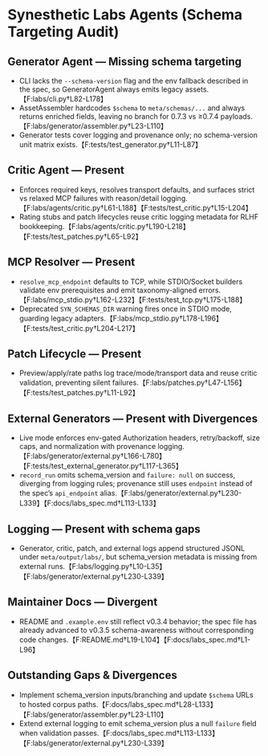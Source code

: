 # Synesthetic Labs Agents (Schema Targeting Audit)

## Generator Agent — Missing schema targeting
- CLI lacks the `--schema-version` flag and the env fallback described in the spec, so GeneratorAgent always emits legacy assets.【F:labs/cli.py†L82-L178】
- AssetAssembler hardcodes `$schema` to `meta/schemas/...` and always returns enriched fields, leaving no branch for 0.7.3 vs ≥0.7.4 payloads.【F:labs/generator/assembler.py†L23-L110】
- Generator tests cover logging and provenance only; no schema-version unit matrix exists.【F:tests/test_generator.py†L11-L87】

## Critic Agent — Present
- Enforces required keys, resolves transport defaults, and surfaces strict vs relaxed MCP failures with reason/detail logging.【F:labs/agents/critic.py†L61-L188】【F:tests/test_critic.py†L15-L204】
- Rating stubs and patch lifecycles reuse critic logging metadata for RLHF bookkeeping.【F:labs/agents/critic.py†L190-L218】【F:tests/test_patches.py†L65-L92】

## MCP Resolver — Present
- `resolve_mcp_endpoint` defaults to TCP, while STDIO/Socket builders validate env prerequisites and emit taxonomy-aligned errors.【F:labs/mcp_stdio.py†L162-L232】【F:tests/test_tcp.py†L175-L188】
- Deprecated `SYN_SCHEMAS_DIR` warning fires once in STDIO mode, guarding legacy adapters.【F:labs/mcp_stdio.py†L178-L196】【F:tests/test_critic.py†L204-L217】

## Patch Lifecycle — Present
- Preview/apply/rate paths log trace/mode/transport data and reuse critic validation, preventing silent failures.【F:labs/patches.py†L47-L156】【F:tests/test_patches.py†L11-L92】

## External Generators — Present with Divergences
- Live mode enforces env-gated Authorization headers, retry/backoff, size caps, and normalization with provenance logging.【F:labs/generator/external.py†L166-L780】【F:tests/test_external_generator.py†L117-L365】
- `record_run` omits schema_version and `failure: null` on success, diverging from logging rules; provenance still uses `endpoint` instead of the spec’s `api_endpoint` alias.【F:labs/generator/external.py†L230-L339】【F:docs/labs_spec.md†L113-L133】

## Logging — Present with schema gaps
- Generator, critic, patch, and external logs append structured JSONL under `meta/output/labs/`, but schema_version metadata is missing from external runs.【F:labs/logging.py†L10-L35】【F:labs/generator/external.py†L230-L339】

## Maintainer Docs — Divergent
- README and `.example.env` still reflect v0.3.4 behavior; the spec file has already advanced to v0.3.5 schema-awareness without corresponding code changes.【F:README.md†L19-L104】【F:docs/labs_spec.md†L1-L96】

## Outstanding Gaps & Divergences
- Implement schema_version inputs/branching and update `$schema` URLs to hosted corpus paths.【F:docs/labs_spec.md†L28-L133】【F:labs/generator/assembler.py†L23-L110】
- Extend external logging to emit schema_version plus a null `failure` field when validation passes.【F:docs/labs_spec.md†L113-L133】【F:labs/generator/external.py†L230-L339】
